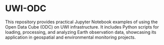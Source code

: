# UWI-ODC
This repository provides practical Jupyter Notebook examples of using the Open Data Cube (ODC) on UWI infrastructure. It includes Python scripts for loading, processing, and analyzing Earth observation data, showcasing its application in geospatial and environmental monitoring projects.
